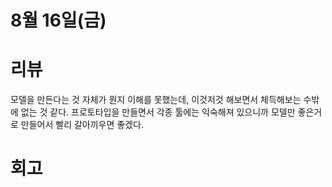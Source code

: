 # 8월 16일(금)

# 리뷰

모델을 만든다는 것 자체가 뭔지 이해를 못했는데, 이것저것 해보면서 체득해보는 수밖에 없는 것 같다.
프로토타입을 만들면서 각종 툴에는 익숙해져 있으니까 모델만 좋은거로 만들어서 빨리 갈아끼우면 좋겠다.

# 회고